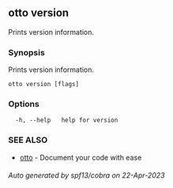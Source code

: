 ## otto version

Prints version information.

### Synopsis

Prints version information.

```
otto version [flags]
```

### Options

```
  -h, --help   help for version
```

### SEE ALSO

* [otto](otto.md)	 - Document your code with ease

###### Auto generated by spf13/cobra on 22-Apr-2023
